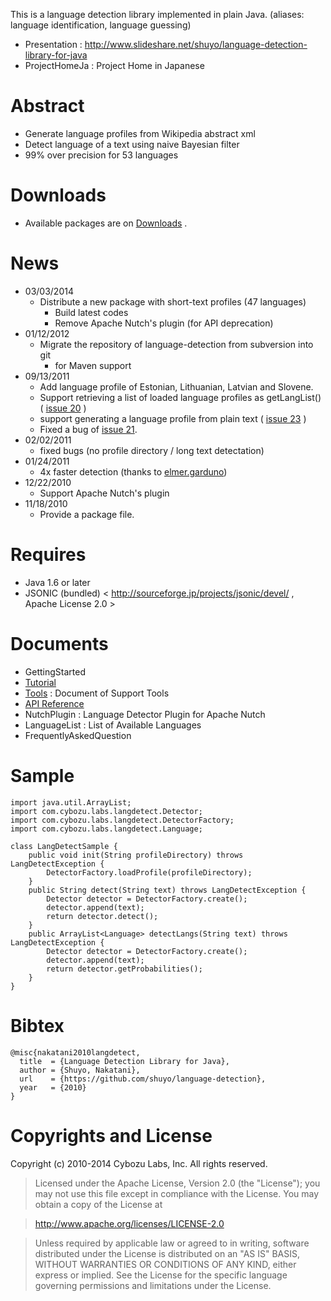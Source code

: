 This is a language detection library implemented in plain Java.
(aliases: language identification, language guessing)

  * Presentation : http://www.slideshare.net/shuyo/language-detection-library-for-java
  * ProjectHomeJa : Project Home in Japanese

# Abstract #

  * Generate language profiles from Wikipedia abstract xml
  * Detect language of a text using naive Bayesian filter
  * 99% over precision for 53 languages

# Downloads #

  * Available packages are on [Downloads](Downloads.md) .

# News #

  * 03/03/2014
    * Distribute a new package with short-text profiles (47 languages)
      * Build latest codes
      * Remove Apache Nutch's plugin (for API deprecation)
  * 01/12/2012
    * Migrate the repository of language-detection from subversion into git
      * for Maven support
  * 09/13/2011
    * Add language profile of Estonian, Lithuanian, Latvian and Slovene.
    * Support retrieving a list of loaded language profiles as getLangList() ( [issue 20](https://code.google.com/p/language-detection/issues/detail?id=20) )
    * support generating a language profile from plain text ( [issue 23](https://code.google.com/p/language-detection/issues/detail?id=23) )
    * Fixed a bug of [issue 21](https://code.google.com/p/language-detection/issues/detail?id=21).
  * 02/02/2011
    * fixed bugs (no profile directory / long text detectation)
  * 01/24/2011
    * 4x faster detection (thanks to [elmer.garduno](http://code.google.com/u/elmer.garduno/))
  * 12/22/2010
    * Support Apache Nutch's plugin
  * 11/18/2010
    * Provide a package file.

# Requires #

  * Java 1.6 or later
  * JSONIC (bundled) < http://sourceforge.jp/projects/jsonic/devel/ , Apache License 2.0 >

# Documents #

  * GettingStarted
  * [Tutorial](Tutorial.md)
  * [Tools](Tools.md) : Document of Support Tools
  * [API Reference](http://language-detection.googlecode.com/git/doc/index.html)
  * NutchPlugin : Language Detector Plugin for Apache Nutch
  * LanguageList : List of Available Languages
  * FrequentlyAskedQuestion


# Sample #

```
import java.util.ArrayList;
import com.cybozu.labs.langdetect.Detector;
import com.cybozu.labs.langdetect.DetectorFactory;
import com.cybozu.labs.langdetect.Language;

class LangDetectSample {
    public void init(String profileDirectory) throws LangDetectException {
        DetectorFactory.loadProfile(profileDirectory);
    }
    public String detect(String text) throws LangDetectException {
        Detector detector = DetectorFactory.create();
        detector.append(text);
        return detector.detect();
    }
    public ArrayList<Language> detectLangs(String text) throws LangDetectException {
        Detector detector = DetectorFactory.create();
        detector.append(text);
        return detector.getProbabilities();
    }
}
```

# Bibtex #

```
@misc{nakatani2010langdetect,
  title  = {Language Detection Library for Java},
  author = {Shuyo, Nakatani}, 
  url    = {https://github.com/shuyo/language-detection},
  year   = {2010}
}
```

# Copyrights and License #

Copyright (c) 2010-2014 Cybozu Labs, Inc. All rights reserved.

> Licensed under the Apache License, Version 2.0 (the "License");
> you may not use this file except in compliance with the License.
> You may obtain a copy of the License at

> http://www.apache.org/licenses/LICENSE-2.0

> Unless required by applicable law or agreed to in writing, software
> distributed under the License is distributed on an "AS IS" BASIS,
> WITHOUT WARRANTIES OR CONDITIONS OF ANY KIND, either express or implied.
> See the License for the specific language governing permissions and
> limitations under the License.
